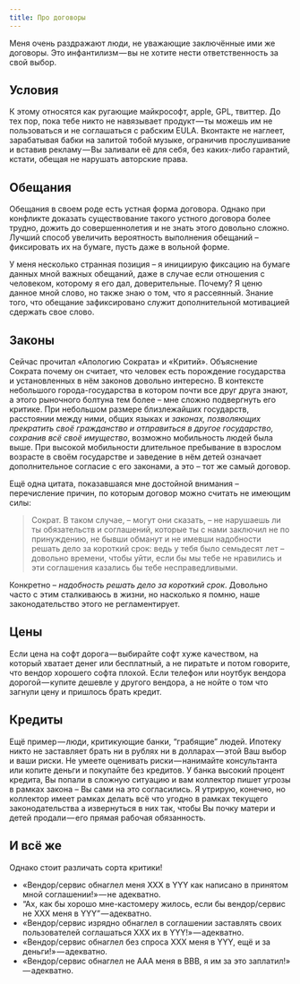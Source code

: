 ```yaml
---
title: Про договоры
---
```


Меня очень раздражают люди, не уважающие заключённые ими же договоры. Это инфантилизм — вы не хотите нести ответственность за свой выбор.

## Условия

К этому относятся как ругающие майкрософт, apple, GPL, твиттер. До тех пор, пока тебе никто не навязывает продукт — ты можешь им не пользоваться и не соглашаться с рабским EULA. Вконтакте не наглеет, зарабатывая бабки на залитой тобой музыке, ограничив прослушивание и вставив рекламу — Вы заливали её для себя, без каких-либо гарантий, кстати, обещая не нарушать авторские права.

## Обещания

Обещания в своем роде есть устная форма договора. Однако при конфликте доказать существование такого устного договора более трудно, дожить до совершеннолетия и не знать этого довольно сложно. Лучший способ увеличить вероятность выполнения обещаний – фиксировать их на бумаге, пусть даже в вольной форме.

У меня несколько странная позиция – я инициирую фиксацию на бумаге данных мной важных обещаний, даже в случае если отношения с человеком, которому я его дал, доверительные. Почему? Я ценю данное мной слово, но также знаю о том, что я рассеянный. Знание того, что обещание зафиксировано служит дополнительной мотивацией сдержать свое слово.

## Законы

Сейчас прочитал «Апологию Сократа» и «Критий». Объяснение Сократа почему он считает, что человек есть порождение государства и установленных в нём законов довольно интересно. В контексте небольшого города-государства в котором почти все друг друга знают, а этого рыночного болтуна тем более – мне сложно подвергнуть его критике. При небольшом размере близлежайших государств, расстоянии между ними, общих языках и *законах, позволяющих прекратить своё гражданство и отправиться в другое государство, сохранив всё своё имущество*, возможно мобильность людей была выше. При высокой мобильности длительное пребывание в взрослом возрасте в своём государстве и заведение в нём детей означает дополнительное согласие с его законами, а это – тот же самый договор.

Ещё одна цитата, показавшаяся мне достойной внимания – перечисление причин, по которым договор можно считать не имеющим силы:

> Сократ. В таком случае, – могут они сказать, – не нарушаешь ли ты обязательств и соглашений, которые ты с нами заключил не по принуждению, не бывши обманут и не имевши надобности решать дело за короткий срок: ведь у тебя было семьдесят лет – довольно времени, чтобы уйти, если бы мы тебе не нравились и эти соглашения казались бы тебе несправедливыми.

Конкретно – *надобность решать дело за короткий срок*. Довольно часто с этим сталкиваюсь в жизни, но насколько я помню, наше законодательство этого не регламентирует.

## Цены

Если цена на софт дорога — выбирайте софт хуже качеством, на который хватает денег или бесплатный, а не пиратьте и потом говорите, что вендор хорошего софта плохой. Если телефон или ноутбук вендора дорогой — купите дешевле у другого вендора, а не нойте о том что загнули цену и пришлось брать кредит.

## Кредиты

Ещё пример — люди, критикующие банки, “грабящие” людей. Ипотеку никто не заставляет брать ни в рублях ни в долларах — этой Ваш выбор и ваши риски. Не умеете оценивать риски — нанимайте консультанта или копите деньги и покупайте без кредитов. У банка высокий процент кредита, Вы попали в сложную ситуацию и вам коллектор пишет угрозы в рамках закона – Вы сами на это согласились. Я утрирую, конечно, но коллектор имеет рамках делать всё что угодно в рамках текущего законодательства а извернуться в них так, чтобы Вы почку матери и детей продали — его прямая рабочая обязанность.

## И всё же

Однако стоит различать сорта критики!

- «Вендор/сервис обнаглел меня XXX в YYY как написано в принятом мной соглашении!» — не адекватно.
- “Ах, как бы хорошо мне-кастомеру жилось, если бы вендор/сервис не XXX меня в YYY” — адекватно.
- «Вендор/сервис изрядно обнаглел в соглашении заставлять своих пользователей соглашаться XXX их в YYY!» — адекватно.
- «Вендор/сервис обнаглел без спроса XXX меня в YYY, ещё и за деньги!» — адекватно.
- «Вендор/сервис обнаглел не AAA меня в BBB, я им за это заплатил!» — адекватно.
